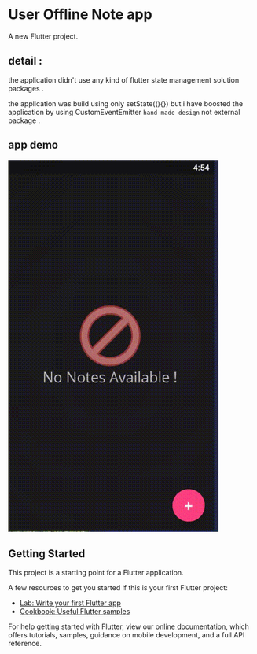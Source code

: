 # User Offline Note app

A new Flutter project.

## detail : 

the application didn't use any kind of flutter state management solution packages . 

the application was build using only setState((){}) but i have boosted the application by using CustomEventEmitter `hand made design` not external package .

## app demo 

![demo](./demo/flutter-testing.gif)

## Getting Started

This project is a starting point for a Flutter application.

A few resources to get you started if this is your first Flutter project:

- [Lab: Write your first Flutter app](https://flutter.dev/docs/get-started/codelab)
- [Cookbook: Useful Flutter samples](https://flutter.dev/docs/cookbook)

For help getting started with Flutter, view our
[online documentation](https://flutter.dev/docs), which offers tutorials,
samples, guidance on mobile development, and a full API reference.

